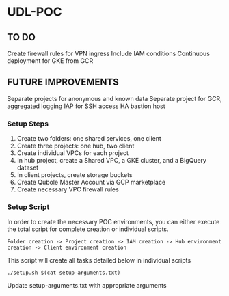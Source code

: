 # UDL-POC

## TO DO
Create firewall rules for VPN ingress
Include IAM conditions
Continuous deployment for GKE from GCR

## FUTURE IMPROVEMENTS
Separate projects for anonymous and known data
Separate project for GCR, aggregated logging
IAP for SSH access
HA bastion host

### Setup Steps
1) Create two folders: one shared services, one client
2) Create three projects: one hub, two client
3) Create individual VPCs for each project
4) In hub project, create a Shared VPC, a GKE cluster, and a BigQuery dataset
5) In client projects, create storage buckets
6) Create Qubole Master Account via GCP marketplace
7) Create necessary VPC firewall rules

### Setup Script
In order to create the necessary POC environments, you can either execute the total script for complete creation or individual scripts.
```
Folder creation -> Project creation -> IAM creation -> Hub environment creation -> Client environment creation
```
This script will create all tasks detailed below in individual scripts
```
./setup.sh $(cat setup-arguments.txt)
```
Update setup-arguments.txt with appropriate arguments